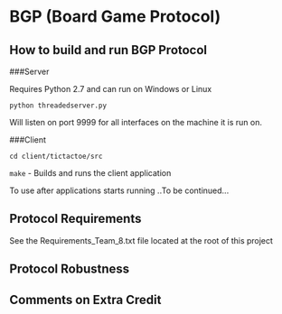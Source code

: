# BGP (Board Game Protocol)

## How to build and run BGP Protocol
###Server

Requires Python 2.7 and can run on Windows or Linux

`python threadedserver.py`

Will listen on port 9999 for all interfaces on the machine it is run on.

###Client

`cd client/tictactoe/src`

`make`  - Builds and runs the client application

To use after applications starts running
  ..To be continued...

## Protocol Requirements
  See the Requirements_Team_8.txt file located at the root of this project

## Protocol Robustness

## Comments on Extra Credit
